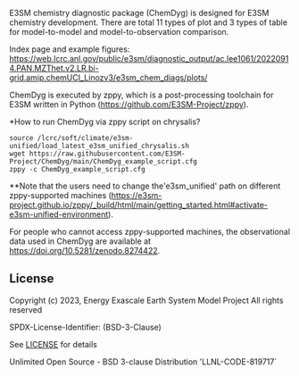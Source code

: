 E3SM chemistry diagnostic package (ChemDyg) is designed for E3SM chemistry development. There are total 11 types of plot and 3 types of table for model-to-model and model-to-observation comparison.

Index page and example figures:
https://web.lcrc.anl.gov/public/e3sm/diagnostic_output/ac.lee1061/20220914.PAN.MZThet.v2.LR.bi-grid.amip.chemUCI_Linozv3/e3sm_chem_diags/plots/

ChemDyg is executed by zppy, which is a post-processing toolchain for E3SM written in Python (https://github.com/E3SM-Project/zppy).

*How to run ChemDyg via zppy script on chrysalis?
```
source /lcrc/soft/climate/e3sm-unified/load_latest_e3sm_unified_chrysalis.sh
wget https://raw.githubusercontent.com/E3SM-Project/ChemDyg/main/ChemDyg_example_script.cfg
zppy -c ChemDyg_example_script.cfg
```
**Note that the users need to change the'e3sm_unified' path on different zppy-supported machines (https://e3sm-project.github.io/zppy/_build/html/main/getting_started.html#activate-e3sm-unified-environment). 

For people who cannot access zppy-supported machines, the observational data used in ChemDyg are available at https://doi.org/10.5281/zenodo.8274422. 

## License

Copyright (c) 2023, Energy Exascale Earth System Model Project
All rights reserved

SPDX-License-Identifier: (BSD-3-Clause)

See [LICENSE](./LICENSE) for details

Unlimited Open Source - BSD 3-clause Distribution
'LLNL-CODE-819717`
